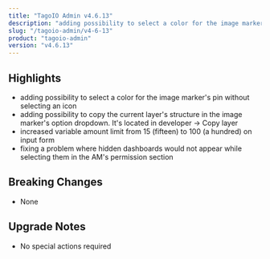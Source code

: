 ```yaml
---
title: "TagoIO Admin v4.6.13"
description: "adding possibility to select a color for the image marker's pin without selecting an icon"
slug: "/tagoio-admin/v4-6-13"
product: "tagoio-admin"
version: "v4.6.13"
---
```


## Highlights

- adding possibility to select a color for the image marker's pin without selecting an icon
- adding possibility to copy the current layer's structure in the image marker's option dropdown. It's located in developer -&gt; Copy layer
- increased variable amount limit from 15 (fifteen) to 100 (a hundred) on input form
- fixing a problem where hidden dashboards would not appear while selecting them in the AM's permission section

## Breaking Changes

- None

## Upgrade Notes

- No special actions required
